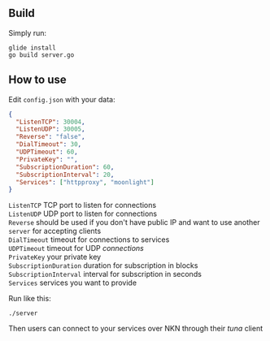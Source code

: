 ## Build
Simply run:
```shell
glide install
go build server.go
```

## How to use
Edit `config.json` with your data:
```json
{
  "ListenTCP": 30004,
  "ListenUDP": 30005,
  "Reverse": "false",
  "DialTimeout": 30,
  "UDPTimeout": 60,
  "PrivateKey": "",
  "SubscriptionDuration": 60,
  "SubscriptionInterval": 20,
  "Services": ["httpproxy", "moonlight"]
}
```
`ListenTCP` TCP port to listen for connections  
`ListenUDP` UDP port to listen for connections  
`Reverse` should be used if you don't have public IP and want to use another `server` for accepting clients  
`DialTimeout` timeout for connections to services  
`UDPTimeout`  timeout for UDP *connections*  
`PrivateKey` your private key  
`SubscriptionDuration` duration for subscription in blocks  
`SubscriptionInterval` interval for subscription in seconds  
`Services` services you want to provide  

Run like this:
```shell
./server
```

Then users can connect to your services over NKN through their *tuna* client
